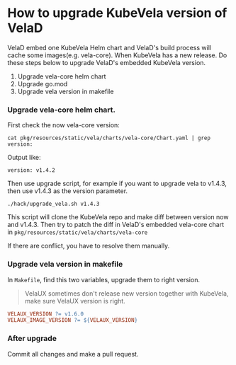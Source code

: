 # How to upgrade KubeVela version of VelaD

VelaD embed one KubeVela Helm chart and VelaD's build process will cache some images(e.g. vela-core). 
When KubeVela has a new release. Do these steps below to upgrade VelaD's embedded KubeVela version.

1. Upgrade vela-core helm chart
2. Upgrade go.mod
3. Upgrade vela version in makefile

### Upgrade vela-core helm chart.

First check the now vela-core version:

```shell
cat pkg/resources/static/vela/charts/vela-core/Chart.yaml | grep version:
```

Output like:
```text
version: v1.4.2
```

Then use upgrade script, for example if you want to upgrade vela to v1.4.3, then use v1.4.3 as the version parameter.

```shell
./hack/upgrade_vela.sh v1.4.3
```

This script will clone the KubeVela repo and make diff between version now and v1.4.3. Then try to patch the diff in VelaD's
embedded vela-core chart in `pkg/resources/static/vela/charts/vela-core`

If there are conflict, you have to resolve them manually.

### Upgrade vela version in makefile

In `Makefile`, find this two variables, upgrade them to right version.

> VelaUX sometimes don't release new version together with KubeVela, make sure VelaUX version is right.

```makefile
VELAUX_VERSION ?= v1.6.0
VELAUX_IMAGE_VERSION ?= ${VELAUX_VERSION}
```

### After upgrade

Commit all changes and make a pull request.
